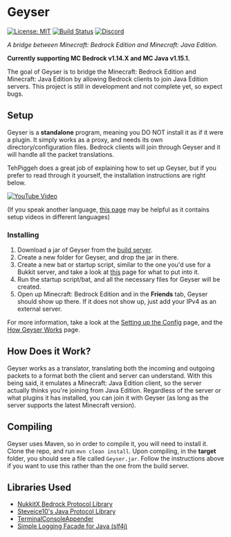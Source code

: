 # Geyser
[![License: MIT](https://img.shields.io/badge/license-MIT-blue.svg)](LICENSE)
[![Build Status](https://ci.nukkitx.com/job/Geyser/job/master/badge/icon)](https://ci.nukkitx.com/job/Geyser/job/master/)
[![Discord](https://img.shields.io/discord/613163671870242838.svg?color=%237289da&label=discord)](https://discord.geysermc.org)

_A bridge between Minecraft: Bedrock Edition and Minecraft: Java Edition._

**Currently supporting MC Bedrock v1.14.X and MC Java v1.15.1.**

The goal of Geyser is to bridge the Minecraft: Bedrock Edition and Minecraft: Java Edition by allowing Bedrock clients to join Java Edition servers. This project is still in development and not complete yet, so expect bugs.

## Setup
Geyser is a **standalone** program, meaning you DO NOT install it as if it were a plugin. It simply works as a proxy, and needs its own directory/configuration files. Bedrock clients will join through Geyser and it will handle all the packet translations.

TehPiggeh does a great job of explaining how to set up Geyser, but if you prefer to read through it yourself, the installation instructions are right below.

[![YouTube Video](https://img.youtube.com/vi/OmLxwl7_UzQ/0.jpg)](https://www.youtube.com/watch?v=OmLxwl7_UzQ)

(If you speak another language, [this page](https://github.com/GeyserMC/Geyser/wiki/Setup-Tutorials) may be helpful as it contains setup videos in different languages)

### Installing
1. Download a jar of Geyser from the [build server](https://ci.nukkitx.com/job/Geyser/job/master/).
2. Create a new folder for Geyser, and drop the jar in there.
3. Create a new bat or startup script, similar to the one you'd use for a Bukkit server, and take a look at [this](https://github.com/GeyserMC/Geyser/wiki/Creating-a-Startup-Script) page for what to put into it.
4. Run the startup script/bat, and all the necessary files for Geyser will be created.
5. Open up Minecraft: Bedrock Edition and in the **Friends** tab, Geyser should show up there. If it does not show up, just add your IPv4 as an external server.

For more information, take a look at the [Setting up the Config]() page, and the [How Geyser Works]() page.

## How Does it Work?
Geyser works as a translator, translating both the incoming and outgoing packets to a format both the client and server can understand. With this being said, it emulates a Minecraft: Java Edition client, so the server actually thinks you're joining from Java Edition. Regardless of the server or what plugins it has installed, you can join it with Geyser (as long as the server supports the latest Minecraft version).

## Compiling
Geyser uses Maven, so in order to compile it, you will need to install it. Clone the repo, and run `mvn clean install`. Upon compiling, in the **target** folder, you should see a file called `Geyser.jar`. Follow the instructions above if you want to use this rather than the one from the build server.

## Libraries Used
- [NukkitX Bedrock Protocol Library](https://github.com/NukkitX/Protocol)
- [Steveice10's Java Protocol Library](https://github.com/Steveice10/MCProtocolLib)
- [TerminalConsoleAppender](https://github.com/Minecrell/TerminalConsoleAppender)
- [Simple Logging Facade for Java (slf4j)](https://github.com/qos-ch/slf4j)